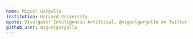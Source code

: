 ```yaml
---
name: Miguel Gargallo
institution: Harvard University
quote: Divulgador Inteligencia Artificial, @miguelgargallo on Twitter
github_user: miguelgargallo
---
```


